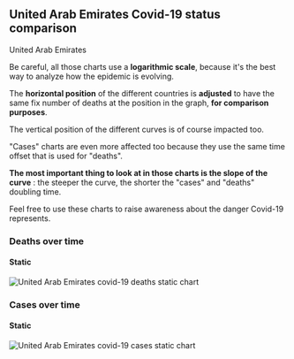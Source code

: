 ## United Arab Emirates Covid-19 status comparison 

United Arab Emirates



Be careful, all those charts use a **logarithmic scale**, because it's the best way to analyze how the epidemic is evolving.
 
The **horizontal position** of the different countries is **adjusted** to have the same fix number of deaths at the position in the graph, **for comparison purposes**.

The vertical position of the different curves is of course impacted too.

"Cases" charts are even more affected too because they use the same time offset that is used for "deaths".

**The most important thing to look at in those charts is the slope of the curve** : the steeper the curve, the shorter the "cases" and "deaths" doubling time.

Feel free to use these charts to raise awareness about the danger Covid-19 represents. 


 
### Deaths over time
 
#### Static
![United Arab Emirates covid-19 deaths static chart](https://raw.githubusercontent.com/madlag/coronavirus_study/master/notebooks/graphs/2020-03-28/countries/United_Arab_Emirates/2020-03-28_United_Arab_Emirates_deaths.png "United Arab Emirates covid-19 deaths static chart")   

 
### Cases over time
 
#### Static
![United Arab Emirates covid-19 cases static chart](https://raw.githubusercontent.com/madlag/coronavirus_study/master/notebooks/graphs/2020-03-28/countries/United_Arab_Emirates/2020-03-28_United_Arab_Emirates_cases.png "United Arab Emirates covid-19 cases static chart")   

